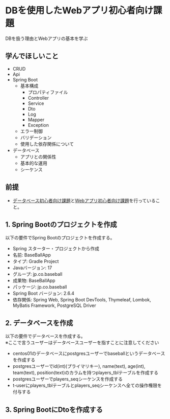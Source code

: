 # DBを使用したWebアプリ初心者向け課題
DBを扱う理由とWebアプリの基本を学ぶ

## 学んでほしいこと
 - CRUD
 - Api
 - Spring Boot
   - 基本構成
     - プロパティファイル
     - Controller
     - Service
     - Dto
     - Log
     - Mapper
     - Exception
   - エラー制御
   - バリデーション
   - 使用した依存関係について
 - データベース
   - アプリとの関係性
   - 基本的な運用
   - シーケンス

## 前提
 - [データベース初心者向け課題](db.md)と[Webアプリ初心者向け課題](web.md)を行っていること。

## 1. Spring Bootのプロジェクトを作成
以下の要件でSpring Bootのプロジェクトを作成する。
 - Spring スターター・プロジェクトから作成
 - 名前: BaseBallApp
 - タイプ: Gradle Project
 - Javaバージョン: 17
 - グループ: jp.co.baseball
 - 成果物: BaseBallApp
 - パッケージ: jp.co.baseball
 - Spring Boot バージョン: 2.6.4
 - 依存関係: Spring Web, Spring Boot DevTools, Thymeleaf, Lombok, MyBatis Framework, PostgreSQL Driver

## 2. データベースを作成
以下の要件でデータベースを作成する。  
※ここで言うユーザーはデータベースユーザーを指すことに注意してください
 - centos01のデータベースにpostgresユーザーでbaseballというデータベースを作成する
 - postgresユーザーでid(int)(プライマリキー), name(text), age(int), team(text), position(text)のカラムを持つplayers_tblテーブルを作成する
 - postgresユーザーでplayers_seqシーケンスを作成する
 - t-userにplayers_tblテーブルとplayers_seqシーケンスへ全ての操作権限を付与する

## 3. Spring BootにDtoを作成する
